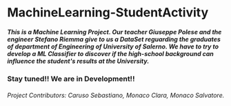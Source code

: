 # MachineLearning-StudentActivity

##### This is a Machine Learning Project. Our teacher Giuseppe Polese and the engineer Stefano Riemma give to us a DataSet reguarding the graduates of department of Engineering of University of Salerno. We have to try to develop a ML Classifier to discover if the high-school background can influence the student's results at the University.

### Stay tuned!! We are in Development!!


###### Project Contributors: Caruso Sebastiano, Monaco Clara, Monaco Salvatore.
